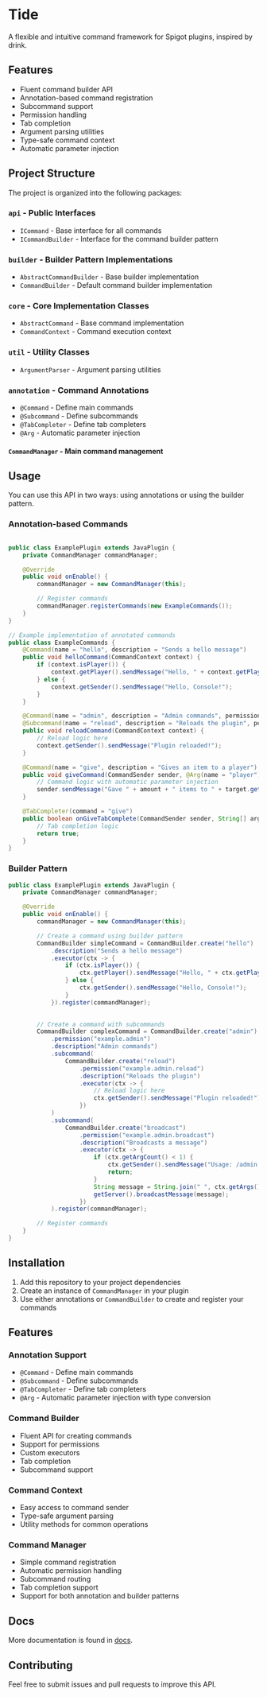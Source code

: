 # Tide

A flexible and intuitive command framework for Spigot plugins, inspired by drink.

## Features

- Fluent command builder API
- Annotation-based command registration
- Subcommand support
- Permission handling
- Tab completion
- Argument parsing utilities
- Type-safe command context
- Automatic parameter injection

## Project Structure

The project is organized into the following packages:

### `api` - Public Interfaces
- `ICommand` - Base interface for all commands
- `ICommandBuilder` - Interface for the command builder pattern

### `builder` - Builder Pattern Implementations
- `AbstractCommandBuilder` - Base builder implementation
- `CommandBuilder` - Default command builder implementation

### `core` - Core Implementation Classes
- `AbstractCommand` - Base command implementation
- `CommandContext` - Command execution context

### `util` - Utility Classes
- `ArgumentParser` - Argument parsing utilities

### `annotation` - Command Annotations
- `@Command` - Define main commands
- `@Subcommand` - Define subcommands
- `@TabCompleter` - Define tab completers
- `@Arg` - Automatic parameter injection

#### `CommandManager` - Main command management


## Usage

You can use this API in two ways: using annotations or using the builder pattern.

### Annotation-based Commands

```java

public class ExamplePlugin extends JavaPlugin {
    private CommandManager commandManager;

    @Override
    public void onEnable() {
        commandManager = new CommandManager(this);

        // Register commands
        commandManager.registerCommands(new ExampleCommands());
    }
}

// Example implementation of annotated commands
public class ExampleCommands {
    @Command(name = "hello", description = "Sends a hello message")
    public void helloCommand(CommandContext context) {
        if (context.isPlayer()) {
            context.getPlayer().sendMessage("Hello, " + context.getPlayer().getName() + "!");
        } else {
            context.getSender().sendMessage("Hello, Console!");
        }
    }

    @Command(name = "admin", description = "Admin commands", permission = "example.admin")
    @Subcommand(name = "reload", description = "Reloads the plugin", permission = "example.admin.reload")
    public void reloadCommand(CommandContext context) {
        // Reload logic here
        context.getSender().sendMessage("Plugin reloaded!");
    }

    @Command(name = "give", description = "Gives an item to a player")
    public void giveCommand(CommandSender sender, @Arg(name = "player") Player target, @Arg(name = "amount", defaultValue = "1") int amount) {
        // Command logic with automatic parameter injection
        sender.sendMessage("Gave " + amount + " items to " + target.getName());
    }

    @TabCompleter(command = "give")
    public boolean onGiveTabComplete(CommandSender sender, String[] args) {
        // Tab completion logic
        return true;
    }
}
```

### Builder Pattern

```java
public class ExamplePlugin extends JavaPlugin {
    private CommandManager commandManager;

    @Override
    public void onEnable() {
        commandManager = new CommandManager(this);

        // Create a command using builder pattern
        CommandBuilder simpleCommand = CommandBuilder.create("hello")
            .description("Sends a hello message")
            .executor(ctx -> {
                if (ctx.isPlayer()) {
                    ctx.getPlayer().sendMessage("Hello, " + ctx.getPlayer().getName() + "!");
                } else {
                    ctx.getSender().sendMessage("Hello, Console!");
                }
            }).register(commandManager);
        

        // Create a command with subcommands
        CommandBuilder complexCommand = CommandBuilder.create("admin")
            .permission("example.admin")
            .description("Admin commands")
            .subcommand(
                CommandBuilder.create("reload")
                    .permission("example.admin.reload")
                    .description("Reloads the plugin")
                    .executor(ctx -> {
                        // Reload logic here
                        ctx.getSender().sendMessage("Plugin reloaded!");
                    })
            )
            .subcommand(
                CommandBuilder.create("broadcast")
                    .permission("example.admin.broadcast")
                    .description("Broadcasts a message")
                    .executor(ctx -> {
                        if (ctx.getArgCount() < 1) {
                            ctx.getSender().sendMessage("Usage: /admin broadcast <message>");
                            return;
                        }
                        String message = String.join(" ", ctx.getArgs());
                        getServer().broadcastMessage(message);
                    })
            ).register(commandManager);

        // Register commands
    }
}
```

## Installation

1. Add this repository to your project dependencies
2. Create an instance of `CommandManager` in your plugin
3. Use either annotations or `CommandBuilder` to create and register your commands

## Features

### Annotation Support
- `@Command` - Define main commands
- `@Subcommand` - Define subcommands
- `@TabCompleter` - Define tab completers
- `@Arg` - Automatic parameter injection with type conversion

### Command Builder
- Fluent API for creating commands
- Support for permissions
- Custom executors
- Tab completion
- Subcommand support

### Command Context
- Easy access to command sender
- Type-safe argument parsing
- Utility methods for common operations

### Command Manager
- Simple command registration
- Automatic permission handling
- Subcommand routing
- Tab completion support
- Support for both annotation and builder patterns

## Docs
More documentation is found in [docs](docs).

## Contributing

Feel free to submit issues and pull requests to improve this API.
